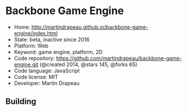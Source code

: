 # Backbone Game Engine

- Home: http://martindrapeau.github.io/backbone-game-engine/index.html
- State: beta, inactive since 2016
- Platform: Web
- Keyword: game engine, platform, 2D
- Code repository: https://github.com/martindrapeau/backbone-game-engine.git (@created 2014, @stars 145, @forks 65)
- Code language: JavaScript
- Code license: MIT
- Developer: Martin Drapeau

## Building
